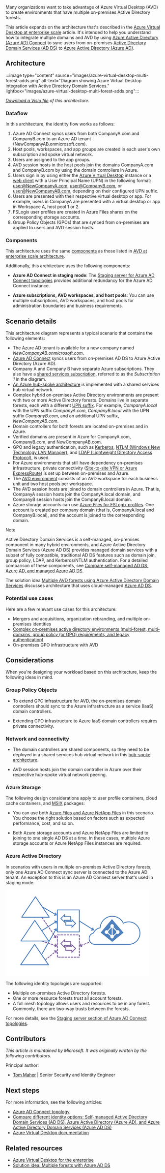Many organizations want to take advantage of Azure Virtual Desktop (AVD) to create environments that have multiple on-premises Active Directory forests. 

This article expands on the architecture that's described in the [Azure Virtual Desktop at enterprise scale](./windows-virtual-desktop.yml) article. It's intended to help you understand how to integrate multiple domains and AVD by using [Azure Active Directory (Azure AD) Connect](/azure/active-directory/hybrid/whatis-hybrid-identity) to sync users from on-premises [Active Directory Domain Services (AD DS)](/windows-server/identity/ad-ds/get-started/virtual-dc/active-directory-domain-services-overview) to [Azure Active Directory (Azure AD)](/azure/active-directory/fundamentals/active-directory-whatis).

## Architecture

:::image type="content" source="images/azure-virtual-desktop-multi-forest-adds.png" alt-text="Diagram showing Azure Virtual Desktop integration with Active Directory Domain Services." lightbox="images/azure-virtual-desktop-multi-forest-adds.png":::

*[Download a Visio file](https://arch-center.azureedge.net/azure-virtual-desktop-multi-forest-adds.vsdx) of this architecture.*

### Dataflow

In this architecture, the identity flow works as follows: 

1. Azure AD Connect syncs users from both CompanyA.com and CompanyB.com to an Azure AD tenant (NewCompanyAB.onmicrosoft.com).
1. Host pools, workspaces, and app groups are created in each user's own subscription and spoke virtual network.
1. Users are assigned to the app groups.
1. AVD session hosts in the host pools join the domains CompanyA.com and CompanyB.com by using the domain controllers in Azure.
1. Users sign in by using either the [Azure Virtual Desktop](/azure/virtual-desktop/connect-windows-7-10#install-the-windows-desktop-client) instance or a [web client](/azure/virtual-desktop/connect-web) with a User Principal Name (UPN) in the following format: user@NewCompanyA.com, user@CompanyB.com, or user@NewCompanyAB.com, depending on their configured UPN suffix.
1. Users are presented with their respective virtual desktop or app. For example, users in CompanyA are presented with a virtual desktop or app in Workspace A, host pool 1 or 2.
1. FSLogix user profiles are created in Azure Files shares on the corresponding storage accounts.
1. Group Policy Objects (GPOs) that are synced from on-premises are applied to users and AVD session hosts.

### Components

This architecture uses the same [components](./windows-virtual-desktop.yml#components-that-you-manage) as those listed in [AVD at enterprise scale architecture](./windows-virtual-desktop.yml).

Additionally, this architecture uses the following components:

- **Azure AD Connect in staging mode**: The [Staging server for Azure AD Connect topologies](/azure/active-directory/hybrid/plan-connect-topologies#staging-server) provides additional redundancy for the Azure AD Connect instance.

- **Azure subscriptions, AVD workspaces, and host pools**: You can use multiple subscriptions, AVD workspaces, and host pools for administration boundaries and business requirements.

## Scenario details

This architecture diagram represents a typical scenario that contains the following elements:

- The Azure AD tenant is available for a new company named *NewCompanyAB.onmicrosoft.com*.
- [Azure AD Connect](/azure/active-directory/hybrid/whatis-hybrid-identity) syncs users from on-premises AD DS to Azure Active Directory (Azure AD).
- Company A and Company B have separate Azure subscriptions. They also have a [shared services subscription](/azure/cloud-adoption-framework/ready/azure-best-practices/initial-subscriptions#shared-services-subscription), referred to as the *Subscription 1* in the diagram.
- [An Azure hub-spoke architecture](../../reference-architectures/hybrid-networking/hub-spoke.yml) is implemented with a shared services hub virtual network.
- Complex hybrid on-premises Active Directory environments are present with two or more Active Directory forests. Domains live in separate forests, each with a different [UPN suffix](/microsoft-365/enterprise/prepare-a-non-routable-domain-for-directory-synchronization?view=o365-worldwide#add-upn-suffixes-and-update-your-users-to-them). For example, *CompanyA.local* with the UPN suffix *CompanyA.com*, *CompanyB.local* with the UPN suffix *CompanyB.com*, and an additional UPN suffix, *NewCompanyAB.com*.
- Domain controllers for both forests are located on-premises and in Azure.
- Verified domains are present in Azure for CompanyA.com, CompanyB.com, and NewCompanyAB.com.
- GPO and legacy authentication, such as [Kerberos](/windows-server/security/kerberos/kerberos-authentication-overview), [NTLM (Windows New Technology LAN Manager)](/windows-server/security/kerberos/ntlm-overview), and [LDAP (Lightweight Directory Access Protocol)](https://social.technet.microsoft.com/wiki/contents/articles/2980.ldap-over-ssl-ldaps-certificate.aspx), is used.
- For Azure environments that still have dependency on-premises infrastructure, private connectivity ([Site-to-site VPN or Azure ExpressRoute](../../reference-architectures/hybrid-networking/index.yml)) is set up between on-premises and Azure.
- The [AVD environment](/azure/virtual-desktop/environment-setup) consists of an AVD workspace for each business unit and two host pools per workspace.
- The AVD session hosts are joined to domain controllers in Azure. That is, CompanyA session hosts join the CompanyA.local domain, and CompanyB session hosts join the CompanyB.local domain.
- Azure storage accounts can use [Azure Files for FSLogix profiles](/azure/virtual-desktop/FSLogix-containers-azure-files). One account is created per company domain (that is, CompanyA.local and CompanyB.local), and the account is joined to the corresponding domain.

> [!NOTE]
> Active Directory Domain Services is a self-managed, on-premises component in many hybrid environments, and Azure Active Directory Domain Services (Azure AD DS) provides managed domain services with a subset of fully compatible, traditional AD DS features such as domain join, group policy, LDAP, and Kerberos/NTLM authentication. For a detailed comparison of these components, see [Compare self-managed AD DS, Azure AD, and managed Azure AD DS](/azure/active-directory-domain-services/compare-identity-solutions). </br>
> 
> The solution idea [Multiple AVD forests using Azure Active Directory Domain Services](./multi-forest-azure-managed.yml) discusses architecture that uses cloud-managed [Azure AD DS](/azure/active-directory-domain-services/overview).

### Potential use cases

Here are a few relevant use cases for this architecture:

- Mergers and acquisitions, organization rebranding, and multiple on-premises identities
- [Complex on-premises active directory environments (multi-forest, multi-domains, group policy (or GPO) requirements, and legacy authentication)](/azure/active-directory-domain-services/concepts-resource-forest)
- On-premises GPO infrastructure with AVD

## Considerations

When you're designing your workload based on this architecture, keep the following ideas in mind.

### Group Policy Objects

- To extend GPO infrastructure for AVD, the on-premises domain controllers should sync to the Azure infrastructure as a service (IaaS) domain controllers.

- Extending GPO infrastructure to Azure IaaS domain controllers requires private connectivity.

### Network and connectivity

- The domain controllers are shared components, so they need to be deployed in a shared services hub virtual network in this [hub-spoke architecture](../../reference-architectures/hybrid-networking/hub-spoke.yml).

- AVD session hosts join the domain controller in Azure over their respective hub-spoke virtual network peering.

### Azure Storage

The following design considerations apply to user profile containers, cloud cache containers, and [MSIX](/windows/msix/overview) packages:

- You can use both [Azure Files and Azure NetApp Files](/azure/virtual-desktop/store-FSLogix-profile#azure-platform-details) in this scenario. You choose the right solution based on factors such as expected performance, cost, and so on.

- Both Azure storage accounts and Azure NetApp Files are limited to joining to one single AD DS at a time. In these cases, multiple Azure storage accounts or Azure NetApp Files instances are required.

### Azure Active Directory

In scenarios with users in multiple on-premises Active Directory forests, only one Azure AD Connect sync server is connected to the Azure AD tenant. An exception to this is an Azure AD Connect server that's used in staging mode.

![Diagram showing design variations for multiple AVD Active Directory forests.](images/multiple-forests.png)

The following identity topologies are supported:

- Multiple on-premises Active Directory forests.
- One or more resource forests trust all account forests.
- A full mesh topology allows users and resources to be in any forest. Commonly, there are two-way trusts between the forests.

For more details, see the [Staging server section of Azure AD Connect topologies](/azure/active-directory/hybrid/plan-connect-topologies#staging-server).

## Contributors

*This article is maintained by Microsoft. It was originally written by the following contributors.*

Principal author:

 * [Tom Maher](https://www.linkedin.com/in/tommaherlink) | Senior Security and Identity Engineer

## Next steps

For more information, see the following articles:

- [Azure AD Connect topology](/azure/active-directory/hybrid/plan-connect-topologies)
- [Compare different identity options: Self-managed Active Directory Domain Services (AD DS), Azure Active Directory (Azure AD), and Azure Active Directory Domain Services (Azure AD DS)](/azure/active-directory-domain-services/compare-identity-solutions)
- [Azure Virtual Desktop documentation](/azure/virtual-desktop)

## Related resources

- [Azure Virtual Desktop for the enterprise](./windows-virtual-desktop.yml)
- [Solution idea: Multiple forests with Azure AD DS](./multi-forest-azure-managed.yml)
